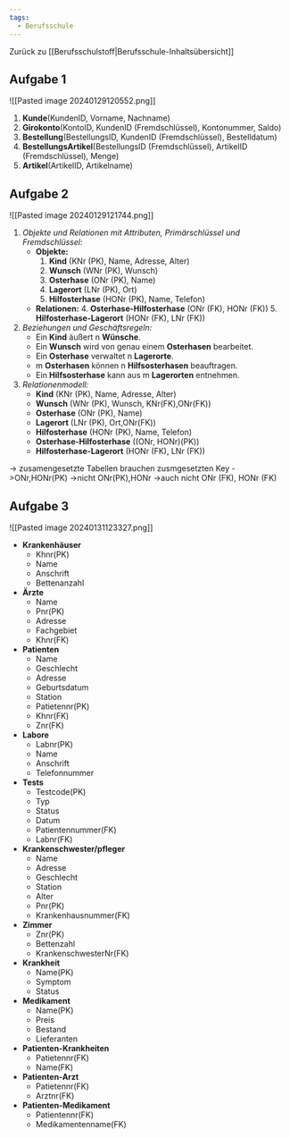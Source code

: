 ```yaml
---
tags:
  - Berufsschule
---
```

Zurück zu [[Berufsschulstoff|Berufsschule-Inhaltsübersicht]]
## Aufgabe 1

![[Pasted image 20240129120552.png]]

1. **Kunde**(KundenID, Vorname, Nachname)
2. **Girokonto**(KontoID, KundenID (Fremdschlüssel), Kontonummer, Saldo)
3. **Bestellung**(BestellungsID, KundenID (Fremdschlüssel), Bestelldatum)
4. **BestellungsArtikel**(BestellungsID (Fremdschlüssel), ArtikelID (Fremdschlüssel), Menge)
5. **Artikel**(ArtikelID, Artikelname)

## Aufgabe 2

![[Pasted image 20240129121744.png]]
1. _Objekte und Relationen mit Attributen, Primärschlüssel und Fremdschlüssel:_
    - **Objekte:**
        1. **Kind** (KNr (PK), Name, Adresse, Alter)
        2. **Wunsch** (WNr (PK), Wunsch)
        3. **Osterhase** (ONr (PK), Name)
        4. **Lagerort** (LNr (PK), Ort)
        5. **Hilfosterhase** (HONr (PK), Name, Telefon)
    - **Relationen:**
        4. **Osterhase-Hilfosterhase** (ONr (FK), HONr (FK))
        5. **Hilfosterhase-Lagerort** (HONr (FK), LNr (FK))
2. _Beziehungen und Geschäftsregeln:_
    - Ein **Kind** äußert n **Wünsche**.
    - Ein **Wunsch** wird von genau einem **Osterhasen** bearbeitet.
    - Ein **Osterhase** verwaltet n **Lagerorte**.
    - m **Osterhasen** können n **Hilfsosterhasen** beauftragen.
    - Ein **Hilfsosterhase** kann aus m **Lagerorten** entnehmen.
3. _Relationenmodell:_
    - **Kind** (KNr (PK), Name, Adresse, Alter)
    - **Wunsch** (WNr (PK), Wunsch, KNr(FK),ONr(FK))
    - **Osterhase** (ONr (PK), Name)
    - **Lagerort** (LNr (PK), Ort,ONr(FK))
    - **Hilfosterhase** (HONr (PK), Name, Telefon)
    - **Osterhase-Hilfosterhase** ((ONr, HONr)(PK))
    - **Hilfosterhase-Lagerort** (HONr (FK), LNr (FK))

-> zusamengesetzte Tabellen brauchen zusmgesetzten Key
	->ONr,HONr(PK) 
		->nicht ONr(PK),HONr 
		->auch nicht ONr (FK), HONr (FK)
## Aufgabe 3

![[Pasted image 20240131123327.png]]

- **Krankenhäuser**
	- Khnr(PK)
	- Name
	- Anschrift
	- Bettenanzahl
- **Ärzte**
	- Name
	- Pnr(PK)
	- Adresse
	- Fachgebiet
	- Khnr(FK)
- **Patienten**
	- Name
	- Geschlecht
	- Adresse
	- Geburtsdatum
	- Station
	- Patietennr(PK)
	- Khnr(FK)
	- Znr(FK)
- **Labore**
	- Labnr(PK)
	- Name
	- Anschrift
	- Telefonnummer
- **Tests**
	- Testcode(PK)
	- Typ
	- Status
	- Datum
	- Patientennummer(FK)
	- Labnr(FK)
- **Krankenschwester/pfleger**
	- Name
	- Adresse
	- Geschlecht
	- Station
	- Alter
	- Pnr(PK)
	- Krankenhausnummer(FK)
- **Zimmer**
	- Znr(PK)
	- Bettenzahl
	- KrankenschwesterNr(FK)
- **Krankheit**
	- Name(PK)
	- Symptom
	- Status
- **Medikament**
	- Name(PK)
	- Preis
	- Bestand
	- Lieferanten
- **Patienten-Krankheiten**
	- Patietennr(FK)
	- Name(FK)
- **Patienten-Arzt**
	- Patietennr(FK)
	- Arztnr(FK)
- **Patienten-Medikament**
	- Patientennr(FK)
	- Medikamentenname(FK)



